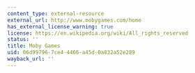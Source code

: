 ```yaml
---
content_type: external-resource
external_url: http://www.mobygames.com/home
has_external_license_warning: true
license: https://en.wikipedia.org/wiki/All_rights_reserved
status: ''
title: Moby Games
uid: 06d99796-7ce4-4466-a45d-0a832a52e289
wayback_url: ''
---
```

